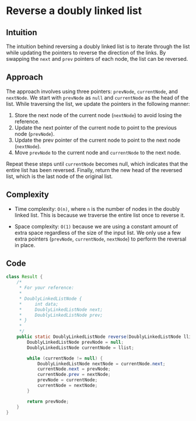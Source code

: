 # Reverse a doubly linked list

## Intuition

The intuition behind reversing a doubly linked list is to iterate through the list while updating the pointers to reverse the direction of the links. By swapping the `next` and `prev` pointers of each node, the list can be reversed.

## Approach

The approach involves using three pointers: `prevNode`, `currentNode`, and `nextNode`. We start with `prevNode` as `null` and `currentNode` as the head of the list. While traversing the list, we update the pointers in the following manner:

1. Store the next node of the current node (`nextNode`) to avoid losing the reference.
2. Update the next pointer of the current node to point to the previous node (`prevNode`).
3. Update the prev pointer of the current node to point to the next node (`nextNode`).
4. Move `prevNode` to the current node and `currentNode` to the next node.

Repeat these steps until `currentNode` becomes null, which indicates that the entire list has been reversed. Finally, return the new head of the reversed list, which is the last node of the original list.

## Complexity

- Time complexity: `O(n)`, where `n` is the number of nodes in the doubly linked list. This is because we traverse the entire list once to reverse it.

- Space complexity: `O(1)` because we are using a constant amount of extra space regardless of the size of the input list. We only use a few extra pointers (`prevNode`, `currentNode`, `nextNode`) to perform the reversal in place.

## Code

```java
class Result {
    /*
     * For your reference:
     *
     * DoublyLinkedListNode {
     *     int data;
     *     DoublyLinkedListNode next;
     *     DoublyLinkedListNode prev;
     * }
     *
     */
    public static DoublyLinkedListNode reverse(DoublyLinkedListNode llist) {
        DoublyLinkedListNode prevNode = null;
        DoublyLinkedListNode currentNode = llist;

        while (currentNode != null) {
            DoublyLinkedListNode nextNode = currentNode.next;
            currentNode.next = prevNode;
            currentNode.prev = nextNode;
            prevNode = currentNode;
            currentNode = nextNode;
        }

        return prevNode;
    }
}
```
